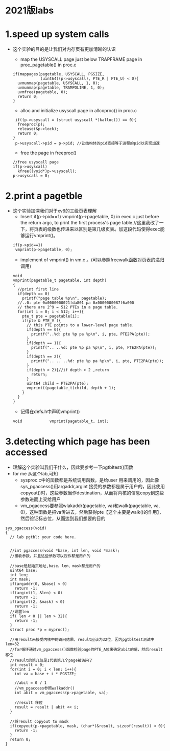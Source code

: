 # 2021版labs
# 1.speed up system calls
+ 这个实验的目的是让我们对内存页有更加清晰的认识
  
  - map the USYSCALL page just below TRAPFRAME page in proc_pagetable() in proc.c
  ```
  if(mappages(pagetable, USYSCALL, PGSIZE,
              (uint64)(p->usyscall), PTE_R | PTE_U) < 0){
    uvmunmap(pagetable, USYSCALL, 1, 0);
    uvmunmap(pagetable, TRAMPOLINE, 1, 0);
    uvmfree(pagetable, 0);
    return 0;
  }
  ```
  - alloc and initialize usyscall page in allcoproc() in proc.c 
  ```
   if((p->usyscall = (struct usyscall *)kalloc()) == 0){
    freeproc(p);
    release(&p->lock);
    return 0;
  }
   p->usyscall->pid = p->pid; //让结构体的pid直接等于进程的pid以实现加速
  ```
  - free the page in freeproc()
  ```
  //free usyscall page
  if(p->usyscall)
    kfree((void*)p->usyscall);
  p->usyscall = 0;
  ```

# 2.print a pagetble
+ 这个实验加深我们对于xv6的三级页表理解
  - Insert if(p->pid==1) vmprint(p->pagetable, 0) in exec.c just before the return argc, to print the first process's page table.//这里我改了一下，将页表的级数也传进来以区别是第几级页表。加这段代码使得exec能够运行vmprint()。
  ```
  if(p->pid==1)
   vmprint(p->pagetable, 0);
  ```
  - implement of vmprint() in vm.c 。(可以参照freewalk函数对页表的递归调用)
  ```
  void
  vmprint(pagetable_t pagetable, int depth)
  {
    //print first line
    if(depth == 0)
      printf("page table %p\n", pagetable);
    //..0: pte 0x0000000021fda801 pa 0x0000000087f6a000
    // there are 2^9 = 512 PTEs in a page table.
    for(int i = 0; i < 512; i++){
      pte_t pte = pagetable[i];
      if(pte & PTE_V ){
        // this PTE points to a lower-level page table.
        if(depth == 0){
          printf("..%d: pte %p pa %p\n", i, pte, PTE2PA(pte));
        }
        if(depth == 1){
          printf(".. ..%d: pte %p pa %p\n", i, pte, PTE2PA(pte));
        }
        if(depth == 2){
          printf(".. .. ..%d: pte %p pa %p\n", i, pte, PTE2PA(pte));
        }
        if(depth > 2){//if depth > 2 ,return
          return;
        }
        uint64 child = PTE2PA(pte);
        vmprint((pagetable_t)child, depth + 1);
      }
    }
  }
  ```
  - 记得在defs.h中声明vmprint()
  ```
  void            vmprint(pagetable_t, int);
  ```

# 3.detecting which page has been accessed
+ 理解这个实验叫我们干什么，因此要参考一下pgtbltest()函数
+ for me 从这个lab,可知
  - sysproc.c中的函数都是系统调用函数，是给user 用来调用的，因此像sys_pgaccess()用argaddr,argint 接受的参数都是属于用户的，因此使用copyout()时，这些参数当作destination，从而将内核的信息copy到这些参数进而上交给用户
  - vm_pgaccess要参照wlakaddr(pagetable, va)和walk(pagetable, va, 0)，这种函数是把va传进去，然后获得pte【这个主要是walk()的作用】，然后验证标志位，从而达到我们想要的目的
  
```
sys_pgaccess(void)
{
  // lab pgtbl: your code here.

  
  //int pgaccess(void *base, int len, void *mask);
  //接收参数，并且这些参数可以视作都是用户的

  //base是起始页地址,base、len、mask都是用户的
  uint64 base;
  int len;
  int mask;
  if(argaddr(0, &base) < 0)
    return -1;
  if(argint(1, &len) < 0)
    return -1;
  if(argint(2, &mask) < 0)
    return -1;
  //设置len
  if( len < 0 || len > 32){
    return -1;
  }
  struct proc *p = myproc();

  //用result来接受内核中的访问结果，result应该为32位，因为pgtbltest测试中len=32
  //for循环通过vm_pgaccess()函数检验page的PTE_A位来确定abit的值，然后result移位
  //result的第几位是1代表第几个page被访问了
  int result = 0;
  for(int i = 0; i < len; i++){
    int va = base + i * PGSIZE;

    //abit = 0 / 1
    //vm_pgaccess参照walkaddr()
    int abit = vm_pgaccess(p->pagetable, va);

    //result 移位
    result = result | abit << i;
  }

  //将result copyout to mask
  if(copyout(p->pagetable, mask, (char*)&result, sizeof(result)) < 0){
    return -1;
  }
  return 0;
}
```  
  